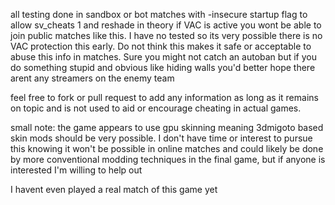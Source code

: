 all testing done in sandbox or bot matches with -insecure startup flag to allow sv_cheats 1 and reshade
in theory if VAC is active you wont be able to join public matches like this. I have no tested so its very possible there is no VAC protection this early. Do not think this makes it safe or acceptable to abuse this info in matches. Sure you might not catch an autoban but if you do something stupid and obvious like hiding walls you'd better hope there arent any streamers on the enemy team

feel free to fork or pull request to add any information as long as it remains on topic and is not used to aid or encourage cheating in actual games.

small note: the game appears to use gpu skinning meaning 3dmigoto based skin mods should be very possible. I don't have time or interest to pursue this knowing it won't be possible in online matches and could likely be done by more conventional modding techniques in the final game, but if anyone is interested I'm willing to help out


I havent even played a real match of this game yet
